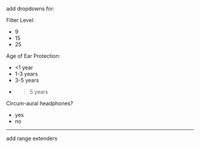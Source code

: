 add dropdowns for:

Filter Level:
- 9
- 15
- 25 

Age of Ear Protection:
- <1 year
- 1-3 years
- 3-5 years
- >5 years

Circum-aural headphones?
- yes
- no

------------------

add range extenders


